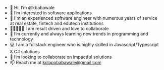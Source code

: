 - 👋 Hi, I’m @kbabawale
- 👀 I’m interested in software applications
- 🏢 I'm an experienced software engineer with numerous years of service at real estate, fintech and edutech institutions
- 🧑🏻‍🤝‍🧑🏻 I am result driven and love to collaborate
- 🌱 I’m currently and always learning new trends in programming and technology
- 💻 I am a fullstack engineer who is highly skilled in Javascript/Typescript & C# solutions
- 💞️ I’m looking to collaborate on impactful solutions
- 📫 Reach me at kolapobabawale@gmail.com

<!---
kbabawale/kbabawale is a ✨ special ✨ repository because its `README.md` (this file) appears on your GitHub profile.
You can click the Preview link to take a look at your changes.
--->
